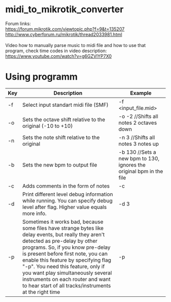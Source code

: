 # midi_to_mikrotik_converter
Forum links:
<br>
https://forum.mikrotik.com/viewtopic.php?f=9&t=135207
<br>
http://www.cyberforum.ru/mikrotik/thread2033981.html
<br><br>
Video how to manually parse music to midi file and how to use that program, check time codes in video description:
<br>
https://www.youtube.com/watch?v=g6GZVlYP7X0
# Using programm

| Key | Description | Example |
| ------ | ------ | ------ |
| -f | Select input standart midi file (SMF) | -f <input_file.mid> |
| -o | Sets the octave shift relative to the original (-10 to +10) | -o -2 //Shifts all notes 2 octaves down |
| -n | Sets the note shift relative to the original | -n 3 //Shifts all notes 3 notes up |
| -b | Sets the new bpm to output file | -b 130 //Sets a new bpm to 130, ignores the original bpm in the file |
| -c | Adds comments in the form of notes | -c |
| -d | Print different level debug information while running. You can specify debug level after flag. Higher value equals more info. | -d 3 |
| -p | Sometimes it works bad, because some files have strange bytes like delay events, but really they aren't detected as pre-delay by other programs. So, if you know pre-delay is present before first note, you can enable this feature by specifying flag "-p". You need this feature, only if you want play simultaneously several instruments on each router and want to hear start of all tracks/instruments at the right time | -p |
